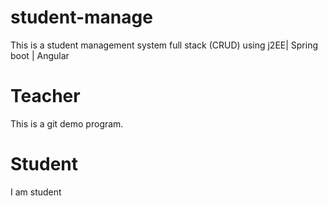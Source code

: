 # student-manage

This is a student management system full stack (CRUD) using j2EE| Spring boot | Angular

# Teacher

This is a git demo program.

# Student

I am student
